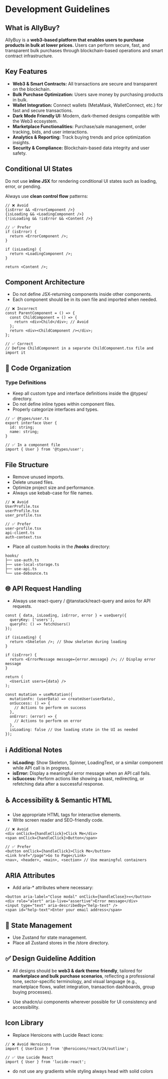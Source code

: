 # Development Guidelines

## What is AllyBuy?

AllyBuy is a **web3-based platform that enables users to purchase products in bulk at lower prices.** Users can perform secure, fast, and transparent bulk purchases through blockchain-based operations and smart contract infrastructure.

## Key Features
- **Web3 & Smart Contracts:** All transactions are secure and transparent on the blockchain.
- **Bulk Purchase Optimization:** Users save money by purchasing products in bulk.
- **Wallet Integration:** Connect wallets (MetaMask, WalletConnect, etc.) for fast and secure transactions.
- **Dark Mode Friendly UI:** Modern, dark-themed designs compatible with the Web3 ecosystem.
- **Marketplace Functionalities:** Purchase/sale management, order tracking, bids, and user interactions.
- **Analytics & Reporting:** Track buying trends and price optimization insights.
- **Security & Compliance:** Blockchain-based data integrity and user safety.

## Conditional UI States

Do not use **inline JSX** for rendering conditional UI states such as loading, error, or pending.

Always use **clean control flow** patterns:

```
// ❌ Avoid
{isError && <ErrorComponent />}
{isLoading && <LoadingComponent />}
{!isLoading && !isError && <Content />}

// ✅ Prefer
if (isError) {
  return <ErrorComponent />;
}

if (isLoading) {
  return <LoadingComponent />;
}

return <Content />;
```

## Component Architecture

- Do not define JSX-returning components inside other components.
- Each component should be in its own file and imported when needed.

```
// ❌ Incorrect
const ParentComponent = () => {
  const ChildComponent = () => {
    return <div>Child</div>; // Avoid
  };
  return <div><ChildComponent /></div>;
};

// ✅ Correct
// Define ChildComponent in a separate ChildComponent.tsx file and import it
```

## 📁 Code Organization

### Type Definitions

- Keep all custom type and interface definitions inside the @types/ directory.
- Do not define inline types within component files.
- Properly categorize interfaces and types.

```
// ✅ @types/user.ts
export interface User {
  id: string;
  name: string;
}

// ✅ In a component file
import { User } from '@types/user';
```

## File Structure
- Remove unused imports.
- Delete unused files.
- Optimize project size and performance.
- Always use kebab-case for file names.

```
// ❌ Avoid
UserProfile.tsx
userProfile.tsx
user_profile.tsx

// ✅ Prefer
user-profile.tsx
api-client.ts
auth-context.tsx
```

- Place all custom hooks in the **/hooks** directory:

```
hooks/
├── use-auth.ts
├── use-local-storage.ts
├── use-api.ts
└── use-debounce.ts
```

## 🌐 API Request Handling

- Always use react-query / @tanstack/react-query and axios for API requests.


```
const { data, isLoading, isError, error } = useQuery({
  queryKey: ['users'],
  queryFn: () => fetchUsers()
});

if (isLoading) {
  return <Skeleton />; // Show skeleton during loading
}

if (isError) {
  return <ErrorMessage message={error.message} />; // Display error message
}

return (
  <UserList users={data} />
);
```

```
const mutation = useMutation({
  mutationFn: (userData) => createUser(userData),
  onSuccess: () => {
    // Actions to perform on success
  },
  onError: (error) => {
    // Actions to perform on error
  },
  isLoading: false // Use loading state in the UI as needed
});
```

## ℹ️ Additional Notes

- **isLoading:** Show Skeleton, Spinner, LoadingText, or a similar component while API call is in progress.
- **isError:** Display a meaningful error message when an API call fails.
- **isSuccess:** Perform actions like showing a toast, redirecting, or refetching data after a successful response.

## ♿ Accessibility & Semantic HTML

- Use appropriate HTML tags for interactive elements.
- Write screen reader and SEO-friendly code.

```
// ❌ Avoid
<div onClick={handleClick}>Click Me</div>
<span onClick={handleClick}>Button</span>

// ✅ Prefer
<button onClick={handleClick}>Click Me</button>
<Link href="/page">Go to Page</Link>
<nav>, <header>, <main>, <section> // Use meaningful containers
```

## ARIA Attributes

- Add aria-* attributes where necessary:

```
<button aria-label="Close modal" onClick={handleClose}>✕</button>
<div role="alert" aria-live="assertive">Error message</div>
<input type="text" aria-describedby="help-text" />
<span id="help-text">Enter your email address</span>
```

## 🔄 State Management

- Use Zustand for state management.
- Place all Zustand stores in the /store directory.

## ✅ Design Guideline Addition

- All designs should be **web3 & dark theme friendly**, tailored for **marketplace and bulk purchase scenarios**, reflecting a professional tone, sector-specific terminology, and visual language (e.g., marketplace flows, wallet integration, transaction dashboards, group buying processes).

- Use shadcn/ui components wherever possible for UI consistency and accessibility.

## Icon Library

- Replace Heroicons with Lucide React icons:

```
// ❌ Avoid Heroicons
import { UserIcon } from '@heroicons/react/24/outline';

// ✅ Use Lucide React
import { User } from 'lucide-react';
```
- do not use any gradients while styling always head with solid colors